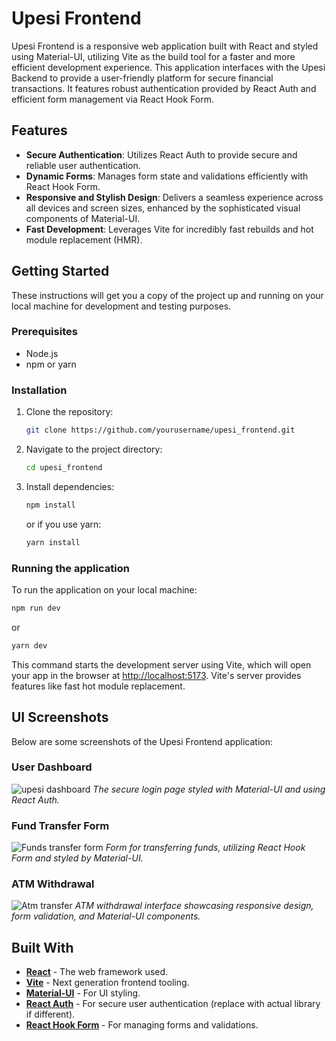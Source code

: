
# Upesi Frontend

Upesi Frontend is a responsive web application built with React and styled using Material-UI, utilizing Vite as the build tool for a faster and more efficient development experience. This application interfaces with the Upesi Backend to provide a user-friendly platform for secure financial transactions. It features robust authentication provided by React Auth and efficient form management via React Hook Form.

## Features

- **Secure Authentication**: Utilizes React Auth to provide secure and reliable user authentication.
- **Dynamic Forms**: Manages form state and validations efficiently with React Hook Form.
- **Responsive and Stylish Design**: Delivers a seamless experience across all devices and screen sizes, enhanced by the sophisticated visual components of Material-UI.
- **Fast Development**: Leverages Vite for incredibly fast rebuilds and hot module replacement (HMR).

## Getting Started

These instructions will get you a copy of the project up and running on your local machine for development and testing purposes.

### Prerequisites

- Node.js
- npm or yarn

### Installation

1. Clone the repository:
   ```bash
   git clone https://github.com/yourusername/upesi_frontend.git
   ```
2. Navigate to the project directory:
   ```bash
   cd upesi_frontend
   ```
3. Install dependencies:
   ```bash
   npm install
   ```
   or if you use yarn:
   ```bash
   yarn install
   ```

### Running the application

To run the application on your local machine:

```bash
npm run dev
```
or
```bash
yarn dev
```

This command starts the development server using Vite, which will open your app in the browser at [http://localhost:5173](http://localhost:5173). Vite's server provides features like fast hot module replacement.

## UI Screenshots

Below are some screenshots of the Upesi Frontend application:

### User Dashboard
![upesi dashboard](https://github.com/kamula/upesi_frontend/assets/35394098/e5df89af-67b7-418c-8367-2c4b47d65d26)
*The secure login page styled with Material-UI and using React Auth.*

### Fund Transfer Form
![Funds transfer form](https://github.com/kamula/upesi_frontend/assets/35394098/1ae6fb5f-9cf1-43ca-96bb-4b8ddd8f0b84)
*Form for transferring funds, utilizing React Hook Form and styled by Material-UI.*

### ATM Withdrawal
![Atm transfer](https://github.com/kamula/upesi_frontend/assets/35394098/832c6081-4fde-44a8-b818-3d146e8edb7f)
*ATM withdrawal interface showcasing responsive design, form validation, and Material-UI components.*

## Built With

- **[React](https://reactjs.org/)** - The web framework used.
- **[Vite](https://vitejs.dev/)** - Next generation frontend tooling.
- **[Material-UI](https://mui.com/)** - For UI styling.
- **[React Auth](#)** - For secure user authentication (replace with actual library if different).
- **[React Hook Form](https://react-hook-form.com/)** - For managing forms and validations.


```